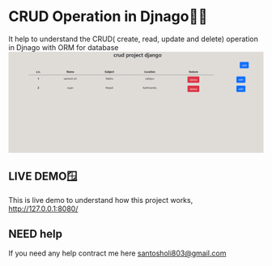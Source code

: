 # CRUD Operation in Djnago🧑‍🔧
  It help to understand the CRUD( create, read, update and delete) operation in Djnago with ORM for database 
  ![alt text](https://github.com/santosholi01/CRUD_django/blob/bb72869ac5b5babc52a1cff5aed326874fff4c8f/CRUD.png)
## LIVE DEMO🪟
  This is live demo to understand how this project works, http://127.0.0.1:8080/


## NEED help
  If you need any help contract me here santosholi803@gmail.com


  

